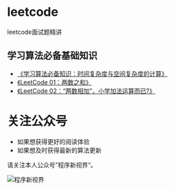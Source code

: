 # leetcode
leetcode面试题精讲

## 学习算法必备基础知识
- [《学习算法必备知识：时间复杂度与空间复杂度的计算》](./doc/学习算法必备知识：时间复杂度与空间复杂度的计算.md)
- [《LeetCode 01：两数之和》](./doc/LeetCode%2001：两数之和.md)
- [《LeetCode 02：“两数相加”，小学加法运算而已?》](./doc/LeetCode%2002：“两数相加”，小学加法运算而已？.md)

# 关注公众号

- 如果想获得更好的阅读体验
- 如果想及时获得最新的算法更新

请关注本人公众号”程序新视界“。

![程序新视界](https://www.choupangxia.com/wp-content/uploads/2019/07/weixin.jpg)

